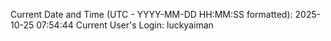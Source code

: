 Current Date and Time (UTC - YYYY-MM-DD HH:MM:SS formatted): 2025-10-25 07:54:44
Current User's Login: luckyaiman
